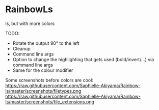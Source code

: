 # RainbowLs
ls, but with more colors

TODO:
  - Rotate the output 90° to the left
  - Cleanup
  - Command line args 
  - Option to change the highlighting that gets used (bold/invert/...) via command line args
  - Same for the colour modifier

Some screenshots before colors are cool:
https://raw.githubusercontent.com/Saphielle-Akiyama/Rainbow-ls/master/screenshots/filetypes.png
https://raw.githubusercontent.com/Saphielle-Akiyama/Rainbow-ls/master/screenshots/file_extensions.png
